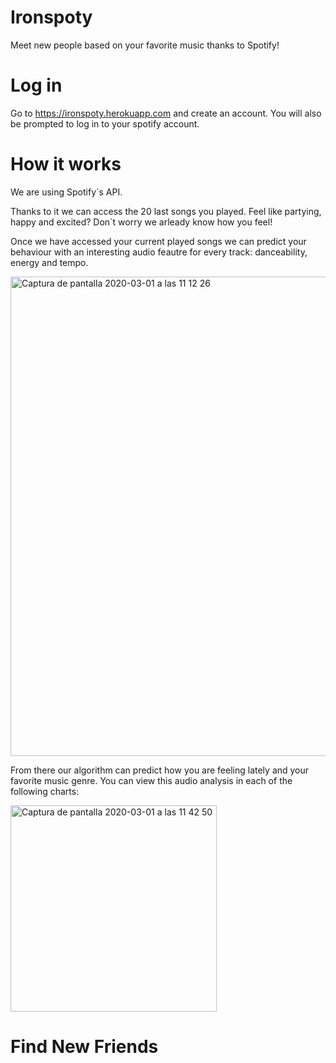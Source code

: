 # Ironspoty
Meet new people based on your favorite music thanks to Spotify!


# Log in
Go to  https://ironspoty.herokuapp.com and create an account. 
You will also be prompted to log in to your spotify account.


# How it works
We are using Spotify´s API.

Thanks to it we can access the 20 last songs you played. Feel like partying, happy and excited? Don´t worry we arleady know how you feel!

Once we have accessed your current played songs we can predict your behaviour with an interesting audio feautre for every track: danceability, energy and tempo.

<img width="767" alt="Captura de pantalla 2020-03-01 a las 11 12 26" src="https://user-images.githubusercontent.com/55360078/75623773-e8b70600-5bad-11ea-8054-74858cd44f76.png">

From there our algorithm can predict how you are feeling lately and your favorite music genre. You can view this audio analysis in each of the following charts:

<img width="330" alt="Captura de pantalla 2020-03-01 a las 11 42 50" src="https://user-images.githubusercontent.com/55360078/75624138-f7072100-5bb1-11ea-9cc1-aa1bb987c087.png">

# Find New Friends
